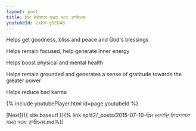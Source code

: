 ```yaml
---
layout: post
title: ਓਮ ਦੇਵੇਸ਼ਾਯ ਨਮਹ ੧੦੮ ਟਾਇਮਸ
youtubeId: zxbV-g0EG48
---
```

 
 
Helps get goodness, bliss and peace and God's blessings
 
Helps remain focused, help generate inner energy 
 
Helps boost physical and mental health 
 
Helps remain grounded and generates a sense of gratitude towards the greater power 
 
Helps reduce bad karma
 
 
 
 


{% include youtubePlayer.html id=page.youtubeId %}
 
[Next]({{ site.baseurl }}{% link  split2/_posts/2015-07-10-ਓਮ ਅਨਾਦਿ ਨਿਧਾਨਾਯਾ ਨਮਹ  ੧੦੮ ਟਾਇਮਸ.md%})
 
